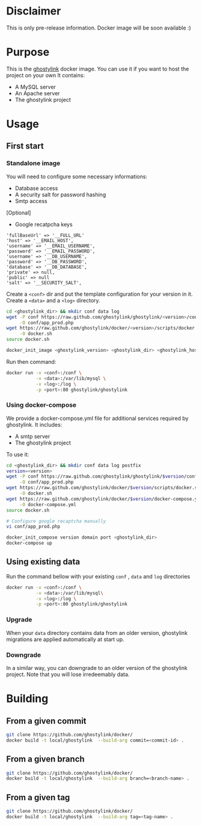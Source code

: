 # Disclaimer
This is only pre-release information. Docker image will be soon available :)

# Purpose
This is the [ghostylink](https://github.com/ghostylink/ghostylink) docker image.
You can use it if you want to host the project on your own
It contains:
* A MySQL server
* An Apache server
* The ghostylink project

# Usage
## First start
### Standalone image
You will need to configure some necessary informations:
* Database access
* A security salt for password hashing
* Smtp access

[Optional]

* Google recatpcha keys

```
'fullBaseUrl' => '__FULL_URL'
'host' => '__EMAIL_HOST',
'username' => '__EMAIL_USERNAME',
'password' => '__EMAIL_PASSWORD',
'username' => '__DB_USERNAME',
'password' => '__DB_PASSWORD',
'database' => '__DB_DATABASE',
'private' => null,
'public' => null
'salt' => '__SECURITY_SALT',
```

Create a `<conf>` dir and put the template configuration for your version
in it. Create a `<data>` and a `<log>` directory.
```bash
cd <ghostylink_dir> && mkdir conf data log
wget -P conf https://raw.github.com/ghostylink/ghostylink/<version>/config/prod/app_prod_template.php \
     -O conf/app_prod.php
wget https://raw.github.com/ghostylink/docker/<version>/scripts/docker.sh\
     -O docker.sh
source docker.sh

docker_init_image <ghostylink_version> <ghostylink_dir> <ghostylink_host>
```

Run then command:
```bash
docker run -v <conf>:/conf \
           -v <data>:/var/lib/mysql \
           -v <log>:/log \
           -p <port>:80 ghostylink/ghostylink
```
### Using docker-compose
We provide a docker-compose.yml file for additional services required by 
ghostylink.
It includes:
* A smtp server
* The ghostylink project

To use it:
```bash
cd <ghostylink_dir> && mkdir conf data log postfix
version=<version>
wget -P conf https://raw.github.com/ghostylink/ghostylink/$version/config/prod/app_prod_template.php \
     -O conf/app_prod.php
wget https://raw.github.com/ghostylink/docker/$version/scripts/docker.sh\
     -O docker.sh
wget https://raw.github.com/ghostylink/docker/$version/docker-compose.yml\
     -O docker-compose.yml
source docker.sh

# Configure google recaptcha manually
vi conf/app_prod.php

docker_init_compose version domain port <ghostylink_dir>
docker-compose up
```

## Using existing data
Run the command bellow with your existing `conf` , `data` and `log` directories

```bash
docker run -v <conf>:/conf \
           -v <data>:/var/lib/mysql\
           -v <log>:/log \
           -p <port>:80 ghostylink/ghostylink
```

### Upgrade
When your `data` directory contains data from an older version, ghostylink migrations
are applied automatically at start up.

### Downgrade
In a similar way, you can downgrade to an older version of the ghostylink project.
Note that you will lose irredeemably data.

# Building

## From a given commit
```bash
git clone https://github.com/ghostylink/docker/
docker build -t local/ghostylink  --build-arg commit=<commit-id> .
```

## From a given branch
```bash
git clone https://github.com/ghostylink/docker/
docker build -t local/ghostylink  --build-arg branch=<branch-name> .
```

## From a given tag
```bash
git clone https://github.com/ghostylink/docker/
docker build -t local/ghostylink  --build-arg tag=<tag-name> .
```
